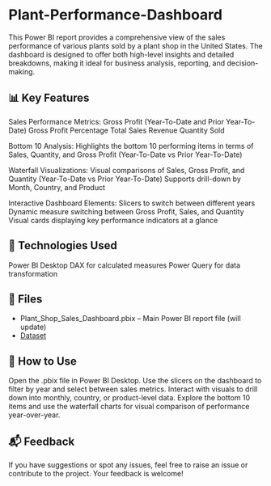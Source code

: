 # Plant-Performance-Dashboard
This Power BI report provides a comprehensive view of the sales performance of various plants sold by a plant shop in the United States. The dashboard is designed to offer both high-level insights and detailed breakdowns, making it ideal for business analysis, reporting, and decision-making.

## 📊 Key Features
Sales Performance Metrics:
Gross Profit (Year-To-Date and Prior Year-To-Date)
Gross Profit Percentage
Total Sales Revenue
Quantity Sold

Bottom 10 Analysis:
Highlights the bottom 10 performing items in terms of Sales, Quantity, and Gross Profit (Year-To-Date vs Prior Year-To-Date)

Waterfall Visualizations:
Visual comparisons of Sales, Gross Profit, and Quantity (Year-To-Date vs Prior Year-To-Date)
Supports drill-down by Month, Country, and Product

Interactive Dashboard Elements:
Slicers to switch between different years
Dynamic measure switching between Gross Profit, Sales, and Quantity
Visual cards displaying key performance indicators at a glance

## 🧰 Technologies Used
Power BI Desktop
DAX for calculated measures
Power Query for data transformation

## 📁 Files
- Plant_Shop_Sales_Dashboard.pbix – Main Power BI report file (will update)
- <a href="https://github.com/NanaQuashie/Plant-Performance-Dashboard/blob/main/Plant_Project.xls"> Dataset </a>

## 📌 How to Use
Open the .pbix file in Power BI Desktop.
Use the slicers on the dashboard to filter by year and select between sales metrics.
Interact with visuals to drill down into monthly, country, or product-level data.
Explore the bottom 10 items and use the waterfall charts for visual comparison of performance year-over-year.

## 📬 Feedback
If you have suggestions or spot any issues, feel free to raise an issue or contribute to the project. Your feedback is welcome!
